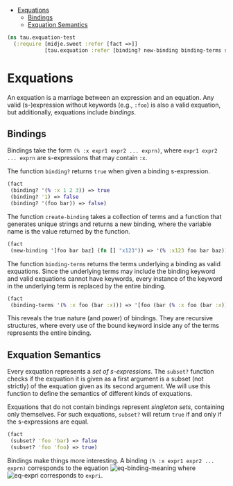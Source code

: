 * [Exquations](#exquations)
  * [Bindings](#bindings)
  * [Exquation Semantics](#exquation-semantics)
```clojure
(ns tau.exquation-test
  (:require [midje.sweet :refer [fact =>]]
            [tau.exquation :refer [binding? new-binding binding-terms subset?]]))

```
# Exquations

An exquation is a marriage between an expression and an equation.
Any valid (s-)expression without keywords (e.g., `:foo`) is also a valid exquation, but additionally,
exquations include _bindings_.

## Bindings

Bindings take the form `(% :x expr1 expr2 ... exprn)`, where `expr1 expr2 ... exprn` are
s-expressions that may contain `:x`.

The function `binding?` returns `true` when given a binding s-expression.
```clojure
(fact
 (binding? '(% :x 1 2 3)) => true
 (binding? '1) => false
 (binding? '(foo bar)) => false)

```
The function `create-binding` takes a collection of terms and a function that generates unique strings
and returns a new binding, where the variable name is the value returned by the function.
```clojure
(fact
 (new-binding '[foo bar baz] (fn [] "x123")) => '(% :x123 foo bar baz))

```
The function `binding-terms` returns the terms underlying a binding as valid exquations.
Since the underlying terms may include the binding keyword and valid exquations cannot have keywords,
every instance of the keyword in the underlying term is replaced by the entire binding.
```clojure
(fact
 (binding-terms '(% :x foo (bar :x))) => '[foo (bar (% :x foo (bar :x)))])

```
This reveals the true nature (and power) of bindings. They are recursive structures, where every use of
the bound keyword inside any of the terms represents the entire binding.

## Exquation Semantics

Every exquation represents a _set of s-expressions_.
The `subset?` function checks if the exquation it is given as a first argument is a subset (not strictly)
of the exquation given as its second argument. We will use this function to define the semantics of
different kinds of exquations.

Exquations that do not contain bindings represent _singleton sets_, containing only themselves.
For such exquations, `subset?` will return `true` if and only if the s-expressions are equal.
```clojure
(fact
 (subset? 'foo 'bar) => false
 (subset? 'foo 'foo) => true)

```
Bindings make things more interesting. A binding `(% :x expr1 expr2 ... exprn)` corresponds to the equation
![eq-binding-meaning](../doc/eq-binding-meaning.png) where ![eq-expri](../doc/eq-expri.png) corresponds to `expri`.
